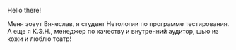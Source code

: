 Hello there!

Меня зовут Вячеслав, я студент Нетологии по программе тестирования. 
А еще я К.Э.Н.,
менеджер по качеству и внутренний аудитор,
шью из кожи и люблю театр!